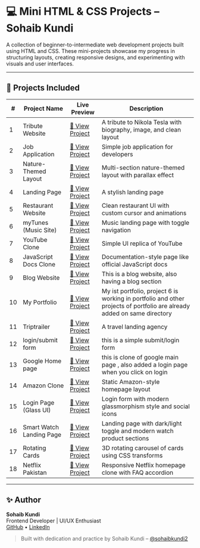 # 💻 Mini HTML & CSS Projects – Sohaib Kundi

A collection of beginner-to-intermediate web development projects built using HTML and CSS. These mini-projects showcase my progress in structuring layouts, creating responsive designs, and experimenting with visuals and user interfaces.

---

## 📁 Projects Included

| #   | Project Name             | Live Preview                                                   | Description                                                                 |
|-----|--------------------------|----------------------------------------------------------------|-----------------------------------------------------------------------------|
| 1   | Tribute Website          | [🔗 View Project](./project_1%20(Tribute%20Website)/)          | A tribute to Nikola Tesla with biography, image, and clean layout          |
| 2   | Job Application          | [🔗 View Project](./project_2%20(Job%20Application)/)          | Simple job application for developers                                      |
| 3   | Nature-Themed Layout     | [🔗 View Project](./project_3%20(Parallex%20Website)/)         | Multi-section nature-themed layout with parallax effect                    |
| 4   | Landing Page             | [🔗 View Project](./project_4%20(Landing%20Page)/)             | A stylish landing page                                                     |
| 5   | Restaurant Website       | [🔗 View Project](./project_5%20(Resturant%20Website)/)        | Clean restaurant UI with custom cursor and animations                      |
| 6   | myTunes (Music Site)     | [🔗 View Project](./project_6%20(My%20Music)/)                 | Music landing page with toggle navigation                                  |
| 7   | YouTube Clone            | [🔗 View Project](./project_7%20(Youtube%20Clone)/)            | Simple UI replica of YouTube                                               |
| 8   | JavaScript Docs Clone    | [🔗 View Project](./project_8%20(Javascript%20Documentaion)/)  | Documentation-style page like official JavaScript docs                     |
| 9   | Blog Website                       | [🔗 View Project](./project_9%20(Blog%20Website)/)             | This is a blog website, also having a blog section                          |
| 10  | My Portfolio                      | [🔗 View Project](./project_10%20(My%20Portfolio)/)            | My ist portfolio, project 6 is working in portfolio and other projects of portfolio are already added on same directory                                   |
| 11  | Triptrailer                      | [🔗 View Project](./project_11%20(Triptrailer)/)               |A travel landing agency                                    |
| 12  | login/submit form                     | [🔗 View Project](./project_12%20(Submit)/)  | this is a simple submit/login form                                 |
| 13  | Google Home page                    | [🔗 View Project](./project_13%20(Google%20Clone)/)  | this is clone of google main page , also added a login page when you click on login                                   |
| 14  | Amazon Clone             | [🔗 View Project](./project_14%20(Amazone%20Clone)/)           | Static Amazon-style homepage layout                                        |
| 15  | Login Page (Glass UI)    | [🔗 View Project](./project_15%20(Login%20Page)/)              | Login form with modern glassmorphism style and social icons                |
| 16  | Smart Watch Landing Page | [🔗 View Project](./project_16%20(Watch)/)                     | Landing page with dark/light toggle and modern watch product sections      |
| 17 | Rotating Cards         | [🔗 View Project](./project_17%20(Rotating%20Cards)/) | 3D rotating carousel of cards using CSS transforms |
| 18 | Netflix Pakistan        | [🔗 View Project](./project_18%20(Netflix%20Pakistan)/) | Responsive Netflix homepage clone with FAQ accordion |


---

## ✨ Author

**Sohaib Kundi**  
Frontend Developer | UI/UX Enthusiast  
[GitHub](https://github.com/sohaibkundi2) • [LinkedIn](https://linkedin.com/in/sohaibkundi2)

> Built with dedication and practice by Sohaib Kundi – [@sohaibkundi2](https://github.com/sohaibkundi2)
